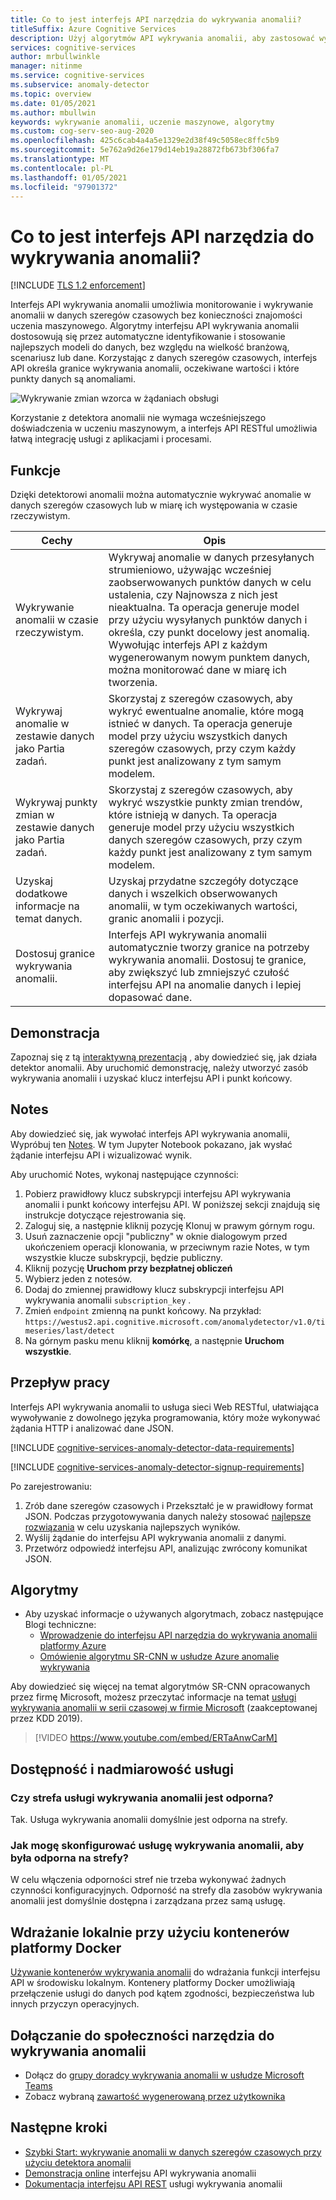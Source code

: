 ```yaml
---
title: Co to jest interfejs API narzędzia do wykrywania anomalii?
titleSuffix: Azure Cognitive Services
description: Użyj algorytmów API wykrywania anomalii, aby zastosować wykrywanie anomalii w danych szeregów czasowych.
services: cognitive-services
author: mrbullwinkle
manager: nitinme
ms.service: cognitive-services
ms.subservice: anomaly-detector
ms.topic: overview
ms.date: 01/05/2021
ms.author: mbullwin
keywords: wykrywanie anomalii, uczenie maszynowe, algorytmy
ms.custom: cog-serv-seo-aug-2020
ms.openlocfilehash: 425c6cab4a4a5e1329e2d38f49c5058ec8ffc5b9
ms.sourcegitcommit: 5e762a9d26e179d14eb19a28872fb673bf306fa7
ms.translationtype: MT
ms.contentlocale: pl-PL
ms.lasthandoff: 01/05/2021
ms.locfileid: "97901372"
---
```

# <a name="what-is-the-anomaly-detector-api"></a>Co to jest interfejs API narzędzia do wykrywania anomalii?

[!INCLUDE [TLS 1.2 enforcement](../../../includes/cognitive-services-tls-announcement.md)]

Interfejs API wykrywania anomalii umożliwia monitorowanie i wykrywanie anomalii w danych szeregów czasowych bez konieczności znajomości uczenia maszynowego. Algorytmy interfejsu API wykrywania anomalii dostosowują się przez automatyczne identyfikowanie i stosowanie najlepszych modeli do danych, bez względu na wielkość branżową, scenariusz lub dane. Korzystając z danych szeregów czasowych, interfejs API określa granice wykrywania anomalii, oczekiwane wartości i które punkty danych są anomaliami.

![Wykrywanie zmian wzorca w żądaniach obsługi](./media/anomaly_detection2.png)

Korzystanie z detektora anomalii nie wymaga wcześniejszego doświadczenia w uczeniu maszynowym, a interfejs API RESTful umożliwia łatwą integrację usługi z aplikacjami i procesami.

## <a name="features"></a>Funkcje

Dzięki detektorowi anomalii można automatycznie wykrywać anomalie w danych szeregów czasowych lub w miarę ich występowania w czasie rzeczywistym.

|Cechy  |Opis  |
|---------|---------|
|Wykrywanie anomalii w czasie rzeczywistym. | Wykrywaj anomalie w danych przesyłanych strumieniowo, używając wcześniej zaobserwowanych punktów danych w celu ustalenia, czy Najnowsza z nich jest nieaktualna. Ta operacja generuje model przy użyciu wysyłanych punktów danych i określa, czy punkt docelowy jest anomalią. Wywołując interfejs API z każdym wygenerowanym nowym punktem danych, można monitorować dane w miarę ich tworzenia. |
|Wykrywaj anomalie w zestawie danych jako Partia zadań. | Skorzystaj z szeregów czasowych, aby wykryć ewentualne anomalie, które mogą istnieć w danych. Ta operacja generuje model przy użyciu wszystkich danych szeregów czasowych, przy czym każdy punkt jest analizowany z tym samym modelem.         |
|Wykrywaj punkty zmian w zestawie danych jako Partia zadań. | Skorzystaj z szeregów czasowych, aby wykryć wszystkie punkty zmian trendów, które istnieją w danych. Ta operacja generuje model przy użyciu wszystkich danych szeregów czasowych, przy czym każdy punkt jest analizowany z tym samym modelem.    |
| Uzyskaj dodatkowe informacje na temat danych. | Uzyskaj przydatne szczegóły dotyczące danych i wszelkich obserwowanych anomalii, w tym oczekiwanych wartości, granic anomalii i pozycji. |
| Dostosuj granice wykrywania anomalii. | Interfejs API wykrywania anomalii automatycznie tworzy granice na potrzeby wykrywania anomalii. Dostosuj te granice, aby zwiększyć lub zmniejszyć czułość interfejsu API na anomalie danych i lepiej dopasować dane. |

## <a name="demo"></a>Demonstracja

Zapoznaj się z tą [interaktywną prezentacją](https://aka.ms/adDemo) , aby dowiedzieć się, jak działa detektor anomalii.
Aby uruchomić demonstrację, należy utworzyć zasób wykrywania anomalii i uzyskać klucz interfejsu API i punkt końcowy.

## <a name="notebook"></a>Notes

Aby dowiedzieć się, jak wywołać interfejs API wykrywania anomalii, Wypróbuj ten [Notes](https://aka.ms/adNotebook). W tym Jupyter Notebook pokazano, jak wysłać żądanie interfejsu API i wizualizować wynik.

Aby uruchomić Notes, wykonaj następujące czynności:

1. Pobierz prawidłowy klucz subskrypcji interfejsu API wykrywania anomalii i punkt końcowy interfejsu API. W poniższej sekcji znajdują się instrukcje dotyczące rejestrowania się.
1. Zaloguj się, a następnie kliknij pozycję Klonuj w prawym górnym rogu.
1. Usuń zaznaczenie opcji "publiczny" w oknie dialogowym przed ukończeniem operacji klonowania, w przeciwnym razie Notes, w tym wszystkie klucze subskrypcji, będzie publiczny.
1. Kliknij pozycję **Uruchom przy bezpłatnej obliczeń**
1. Wybierz jeden z notesów.
1. Dodaj do zmiennej prawidłowy klucz subskrypcji interfejsu API wykrywania anomalii `subscription_key` .
1. Zmień `endpoint` zmienną na punkt końcowy. Na przykład: `https://westus2.api.cognitive.microsoft.com/anomalydetector/v1.0/timeseries/last/detect`
1. Na górnym pasku menu kliknij **komórkę**, a następnie **Uruchom wszystkie**.

## <a name="workflow"></a>Przepływ pracy

Interfejs API wykrywania anomalii to usługa sieci Web RESTful, ułatwiająca wywoływanie z dowolnego języka programowania, który może wykonywać żądania HTTP i analizować dane JSON.

[!INCLUDE [cognitive-services-anomaly-detector-data-requirements](../../../includes/cognitive-services-anomaly-detector-data-requirements.md)]

[!INCLUDE [cognitive-services-anomaly-detector-signup-requirements](../../../includes/cognitive-services-anomaly-detector-signup-requirements.md)]

Po zarejestrowaniu:

1. Zrób dane szeregów czasowych i Przekształć je w prawidłowy format JSON. Podczas przygotowywania danych należy stosować [najlepsze rozwiązania](concepts/anomaly-detection-best-practices.md) w celu uzyskania najlepszych wyników.
1. Wyślij żądanie do interfejsu API wykrywania anomalii z danymi.
1. Przetwórz odpowiedź interfejsu API, analizując zwrócony komunikat JSON.

## <a name="algorithms"></a>Algorytmy

* Aby uzyskać informacje o używanych algorytmach, zobacz następujące Blogi techniczne:
    * [Wprowadzenie do interfejsu API narzędzia do wykrywania anomalii platformy Azure](https://techcommunity.microsoft.com/t5/AI-Customer-Engineering-Team/Introducing-Azure-Anomaly-Detector-API/ba-p/490162)
    * [Omówienie algorytmu SR-CNN w usłudze Azure anomalie wykrywania](https://techcommunity.microsoft.com/t5/AI-Customer-Engineering-Team/Overview-of-SR-CNN-algorithm-in-Azure-Anomaly-Detector/ba-p/982798)

Aby dowiedzieć się więcej na temat algorytmów SR-CNN opracowanych przez firmę Microsoft, możesz przeczytać informacje na temat [usługi wykrywania anomalii w serii czasowej w firmie Microsoft](https://arxiv.org/abs/1906.03821) (zaakceptowanej przez KDD 2019).

> [!VIDEO https://www.youtube.com/embed/ERTaAnwCarM]

## <a name="service-availability-and-redundancy"></a>Dostępność i nadmiarowość usługi

### <a name="is-the-anomaly-detector-service-zone-resilient"></a>Czy strefa usługi wykrywania anomalii jest odporna?

Tak. Usługa wykrywania anomalii domyślnie jest odporna na strefy.

### <a name="how-do-i-configure-the-anomaly-detector-service-to-be-zone-resilient"></a>Jak mogę skonfigurować usługę wykrywania anomalii, aby była odporna na strefy?

W celu włączenia odporności stref nie trzeba wykonywać żadnych czynności konfiguracyjnych. Odporność na strefy dla zasobów wykrywania anomalii jest domyślnie dostępna i zarządzana przez samą usługę.

## <a name="deploy-on-premises-using-docker-containers"></a>Wdrażanie lokalnie przy użyciu kontenerów platformy Docker

[Używanie kontenerów wykrywania anomalii](anomaly-detector-container-howto.md) do wdrażania funkcji interfejsu API w środowisku lokalnym. Kontenery platformy Docker umożliwiają przełączenie usługi do danych pod kątem zgodności, bezpieczeństwa lub innych przyczyn operacyjnych.

## <a name="join-the-anomaly-detector-community"></a>Dołączanie do społeczności narzędzia do wykrywania anomalii

* Dołącz do [grupy doradcy wykrywania anomalii w usłudze Microsoft Teams](https://aka.ms/AdAdvisorsJoin)
* Zobacz wybraną [zawartość wygenerowaną przez użytkownika](user-generated-content.md)

## <a name="next-steps"></a>Następne kroki

* [Szybki Start: wykrywanie anomalii w danych szeregów czasowych przy użyciu detektora anomalii](quickstarts/client-libraries.md)
* [Demonstracja online](https://notebooks.azure.com/AzureAnomalyDetection/projects/anomalydetector) interfejsu API wykrywania anomalii
* [Dokumentacja interfejsu API REST](https://aka.ms/anomaly-detector-rest-api-ref) usługi wykrywania anomalii
